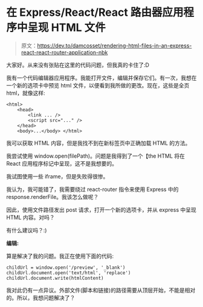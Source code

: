 # 在 Express/React/React 路由器应用程序中呈现 HTML 文件

> 原文：<https://dev.to/damcosset/rendering-html-files-in-an-express-react-react-router-application-nbk>

大家好。从来没有张贴在这里的代码问题，但我真的卡住了:D

我有一个代码编辑器应用程序。我能打开文件，编辑并保存它们。有一次，我想在一个新的选项卡中预览 html 文件，以便看到我所做的更改。现在，这些是全页 html，就像这样:

```
<html>
    <head>
        <link ... />
        <script src="..." />
    </head>
    <body>...</body> </html> 
```

我可以获取 HTML 内容，但是我找不到在新标签页中正确加载 HTML 的方法。

我尝试使用 window.open(filePath)。问题是我得到了一个【the HTML 将在 React 应用程序标记中呈现，这不是我想要的。

我试图使用一些 iframe，但是失败得很惨。

我认为，我可能错了，我需要绕过 react-router 指令来使用 Express 中的 response.renderFile。我该怎么做呢？

因此，使用文件路径发出 post 请求，打开一个新的选项卡，并从 express 中呈现 HTML 内容。对吗？

有什么建议吗？:)

**编辑:**

算是解决了我的问题。我正在使用下面的代码:

```
childUrl = window.open('/preview', '_blank')
childUrl.document.open('text/html', 'replace')
childUrl.document.write(htmlContent) 
```

我对此仍有一点异议。外部文件(脚本和链接)的路径需要从顶层开始，不能是相对的。所以，我想问题解决了？